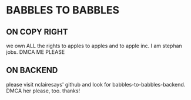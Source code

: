 # BABBLES TO BABBLES

## ON COPY RIGHT
we own ALL the rights to apples to apples and to apple inc. I am stephan jobs.
DMCA ME PLEASE


## ON BACKEND
please visit nclairesays' github and look for babbles-to-babbles-backend. DMCA her please, too. thanks!
